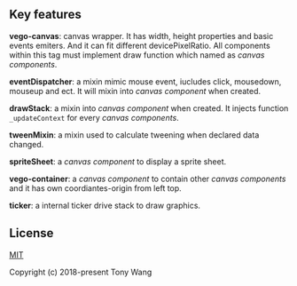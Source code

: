 ## Key features

**vego-canvas**: canvas wrapper. It has width, height properties and basic events emiters. And it can fit different devicePixelRatio. All components within this tag must implement draw function which named as  *canvas components*.

**eventDispatcher**: a mixin mimic mouse event, iucludes click, mousedown, mouseup and ect. It will mixin into *canvas component* when created.

**drawStack**:  a mixin into *canvas component* when created. It injects function `_updateContext` for every *canvas components*.

**tweenMixin**: a mixin used to calculate tweening when declared data changed.

**spriteSheet**: a *canvas component* to display a sprite sheet.

**vego-container**:  a *canvas component* to contain other *canvas components* and it has own coordiantes-origin from left top.

**ticker**: a internal ticker drive stack to draw graphics.



## License

[MIT](http://opensource.org/licenses/MIT)

Copyright (c) 2018-present Tony Wang
